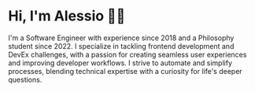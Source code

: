 # Hi, I'm Alessio 👋🏻

I'm a Software Engineer with experience since 2018 and a Philosophy student since 2022. I specialize in tackling frontend development and DevEx challenges, with a passion for creating seamless user experiences and improving developer workflows. I strive to automate and simplify processes, blending technical expertise with a curiosity for life's deeper questions.
